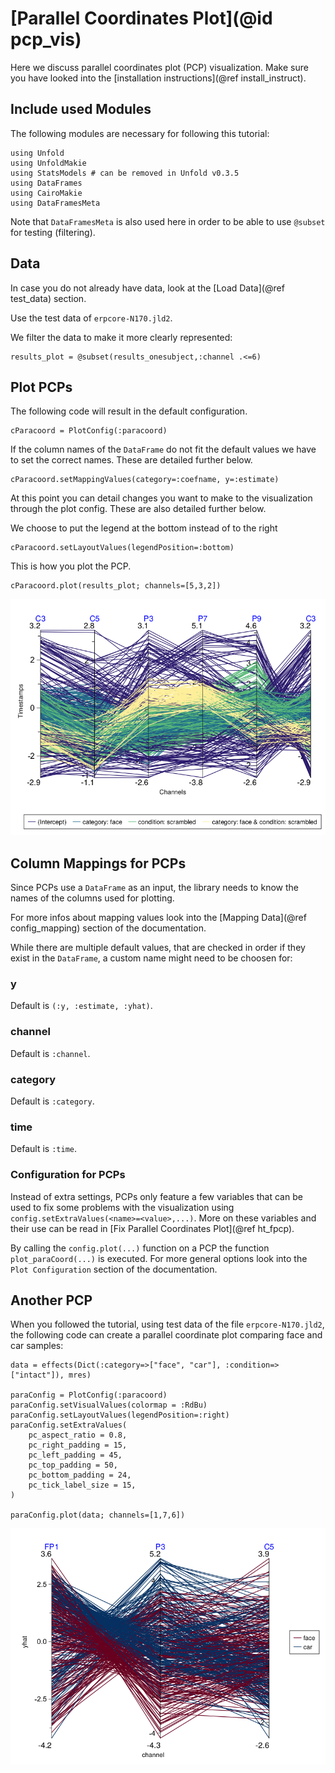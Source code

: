# [Parallel Coordinates Plot](@id pcp_vis)

Here we discuss parallel coordinates plot (PCP) visualization. 
Make sure you have looked into the [installation instructions](@ref install_instruct).

## Include used Modules
The following modules are necessary for following this tutorial:
```
using Unfold
using UnfoldMakie
using StatsModels # can be removed in Unfold v0.3.5
using DataFrames
using CairoMakie
using DataFramesMeta
```

Note that `DataFramesMeta` is also used here in order to be able to use `@subset` for testing (filtering).

## Data
In case you do not already have data, look at the [Load Data](@ref test_data) section. 

Use the test data of `erpcore-N170.jld2`.

We filter the data to make it more clearly represented:
```
results_plot = @subset(results_onesubject,:channel .<=6)
```

## Plot PCPs

The following code will result in the default configuration. 
```
cParacoord = PlotConfig(:paracoord)
```
If the column names of the `DataFrame` do not fit the default values we have to set the correct names. These are detailed further below.
```
cParacoord.setMappingValues(category=:coefname, y=:estimate)
```
At this point you can detail changes you want to make to the visualization through the plot config. These are also detailed further below. 

We choose to put the legend at the bottom instead of to the right
```
cParacoord.setLayoutValues(legendPosition=:bottom)
```

This is how you plot the PCP.
```
cParacoord.plot(results_plot; channels=[5,3,2])
```

![Default PCP](../images/para_coord_default.png)

## Column Mappings for PCPs

Since PCPs use a `DataFrame` as an input, the library needs to know the names of the columns used for plotting.

For more infos about mapping values look into the [Mapping Data](@ref config_mapping) section of the documentation.

While there are multiple default values, that are checked in order if they exist in the `DataFrame`, a custom name might need to be choosen for:

### y
Default is `(:y, :estimate, :yhat)`.

### channel
Default is `:channel`.

### category
Default is `:category`.

### time
Default is `:time`.

### Configuration for PCPs

Instead of extra settings, PCPs only feature a few variables that can be used to fix some problems with the visualization using `config.setExtraValues(<name>=<value>,...)`.
More on these variables and their use can be read in [Fix Parallel Coordinates Plot](@ref ht_fpcp).

By calling the `config.plot(...)` function on a PCP the function `plot_paraCoord(...)` is executed.
For more general options look into the `Plot Configuration` section of the documentation.

## Another PCP

When you followed the tutorial, using test data of the file `erpcore-N170.jld2`, the following code can create a parallel coordinate plot comparing face and car samples:

```
data = effects(Dict(:category=>["face", "car"], :condition=>["intact"]), mres)

paraConfig = PlotConfig(:paracoord)
paraConfig.setVisualValues(colormap = :RdBu)
paraConfig.setLayoutValues(legendPosition=:right)
paraConfig.setExtraValues(
    pc_aspect_ratio = 0.8,
    pc_right_padding = 15,
    pc_left_padding = 45,
    pc_top_padding = 50,
    pc_bottom_padding = 24,
    pc_tick_label_size = 15,
)

paraConfig.plot(data; channels=[1,7,6])
```

![Alternative PCP](../images/PCP_alt.png)
